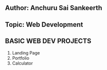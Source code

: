 ## Author: Anchuru Sai Sankeerth <br>
## Topic: Web Development

## BASIC WEB DEV PROJECTS <br>
1. Landing Page
2. Portfolio
3. Calculator
